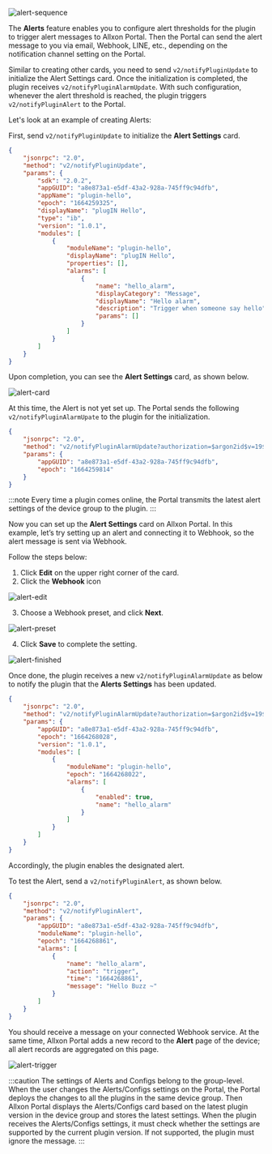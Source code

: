 ![alert-sequence](../_img/alert-sequence.png)

The **Alerts** feature enables you to configure alert thresholds for the plugin to trigger alert messages to Allxon Portal. Then the Portal can send the alert message to you via email, Webhook, LINE, etc., depending on the notification channel setting on the Portal. 

Similar to creating other cards, you need to send `v2/notifyPluginUpdate` to initialize the Alert Settings card. Once the initialization is completed, the plugin receives `v2/notifyPluginAlarmUpdate`. With such configuration, whenever the alert threshold is reached, the plugin triggers `v2/notifyPluginAlert` to the Portal.

Let's look at an example of creating Alerts:

First, send `v2/notifyPluginUpdate` to initialize the **Alert Settings** card. 


```json {17-25}
{
    "jsonrpc": "2.0",
    "method": "v2/notifyPluginUpdate",
    "params": {
        "sdk": "2.0.2",
        "appGUID": "a8e873a1-e5df-43a2-928a-745ff9c94dfb",
        "appName": "plugin-hello",
        "epoch": "1664259325",
        "displayName": "plugIN Hello",
        "type": "ib",
        "version": "1.0.1",
        "modules": [
            {
                "moduleName": "plugin-hello",
                "displayName": "plugIN Hello",
                "properties": [],
                "alarms": [
                    {
                        "name": "hello_alarm",
                        "displayCategory": "Message",
                        "displayName": "Hello alarm",
                        "description": "Trigger when someone say hello",
                        "params": []
                    }
                ]
            }
        ]
    }
}
```

Upon completion, you can see the **Alert Settings** card, as shown below.

![alert-card](../_img/alert-card.png)

At this time, the Alert is not yet set up. The Portal sends the following `v2/notifyPluginAlarmUpate` to the plugin for the initialization.


```json
{
    "jsonrpc": "2.0",
    "method": "v2/notifyPluginAlarmUpdate?authorization=$argon2id$v=19$m=64,t=16,p=8$Y1JmLkNDUjRkeFJ7UDBlOQ$qZPxG/iWuZTKQzbsvr86wg",
    "params": {
        "appGUID": "a8e873a1-e5df-43a2-928a-745ff9c94dfb",
        "epoch": "1664259814"
    }
}
```

:::note
Every time a plugin comes online, the Portal transmits the latest alert settings of the device group to the plugin.
:::

Now you can set up the **Alert Settings** card on Allxon Portal. In this example, let’s try setting up an alert and connecting it to Webhook, so the alert message is sent via Webhook. 

Follow the steps below:

1. Click **Edit** on the upper right corner of the card.
2.  Click the **Webhook** icon

![alert-edit](../_img/alert-edit.png)

3. Choose a Webhook preset, and click **Next**.

![alert-preset](../_img/alert-preset.png)

4. Click **Save** to complete the setting.

![alert-finished](../_img/alert-finished.png)

Once done, the plugin receives a new `v2/notifyPluginAlarmUpdate` as below to notify the plugin that the **Alerts Settings** has been updated.


```json {12-17}
{
    "jsonrpc": "2.0",
    "method": "v2/notifyPluginAlarmUpdate?authorization=$argon2id$v=19$m=64,t=16,p=8$J2chRypQWmxLLGl4O04zXg$KUvzIkRhS8Ao+FYTysdSWA",
    "params": {
        "appGUID": "a8e873a1-e5df-43a2-928a-745ff9c94dfb",
        "epoch": "1664268028",
        "version": "1.0.1",
        "modules": [
            {
                "moduleName": "plugin-hello",
                "epoch": "1664268022",
                "alarms": [
                    {
                        "enabled": true,
                        "name": "hello_alarm"
                    }
                ]
            }
        ]
    }
}
```

Accordingly, the plugin enables the designated alert. 

To test the Alert, send a `v2/notifyPluginAlert`, as shown below.

```json 
{
    "jsonrpc": "2.0",
    "method": "v2/notifyPluginAlert",
    "params": {
        "appGUID": "a8e873a1-e5df-43a2-928a-745ff9c94dfb",
        "moduleName": "plugin-hello",
        "epoch": "1664268861",
        "alarms": [
            {
                "name": "hello_alarm",
                "action": "trigger",
                "time": "1664268861",
                "message": "Hello Buzz ~"
            }
        ]
    }
}
```

You should receive a message on your connected Webhook service. At the same time, Allxon Portal adds a new record to the **Alert** page of the device; all alert records are aggregated on this page.

![alert-trigger](../_img/alert-trigger.png)

:::caution
The settings of Alerts and Configs belong to the group-level. When the user changes the Alerts/Configs settings on the Portal, the Portal deploys the changes to all the plugins in the same device group. Then Allxon Portal displays the Alerts/Configs card based on the latest plugin version in the device group and stores the latest settings. When the plugin receives the Alerts/Configs settings, it must check whether the settings are supported by the current plugin version. If not supported, the plugin must ignore the message. 
:::
 
